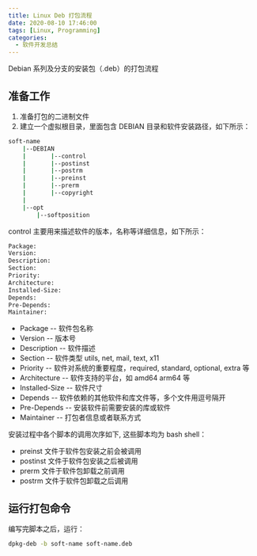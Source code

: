 ```yaml
---
title: Linux Deb 打包流程
date: 2020-08-10 17:46:00
tags: [Linux, Programming]
categories:
  - 软件开发总结
---
```


Debian 系列及分支的安装包（.deb）的打包流程

<!-- more -->
## 准备工作

1. 准备打包的二进制文件
2. 建立一个虚拟根目录，里面包含 DEBIAN 目录和软件安装路径，如下所示：

``` BASH
soft-name
    |--DEBIAN
    |       |--control
    |       |--postinst
    |       |--postrm
    |       |--preinst
    |       |--prerm
    |       |--copyright
    |
    |--opt
        |--softposition
```

control 主要用来描述软件的版本，名称等详细信息，如下所示：

``` BASH
Package:
Version:
Description:
Section:
Priority:
Architecture:
Installed-Size:
Depends:
Pre-Depends:
Maintainer:
```

- Package -- 软件包名称
- Version -- 版本号
- Description -- 软件描述
- Section -- 软件类型 utils, net, mail, text, x11
- Priority -- 软件对系统的重要程度，required, standard, optional, extra 等
- Architecture -- 软件支持的平台，如 amd64 arm64 等
- Installed-Size -- 软件尺寸
- Depends -- 软件依赖的其他软件和库文件等，多个文件用逗号隔开
- Pre-Depends -- 安装软件前需要安装的库或软件
- Maintainer -- 打包者信息或者联系方式

安装过程中各个脚本的调用次序如下, 这些脚本均为 bash shell：
- preinst 文件于软件包安装之前会被调用
- postinst 文件于软件包安装之后被调用
- prerm 文件于软件包卸载之前调用
- postrm 文件于软件包卸载之后调用

## 运行打包命令

编写完脚本之后，运行：

``` BASH
dpkg-deb -b soft-name soft-name.deb
```
